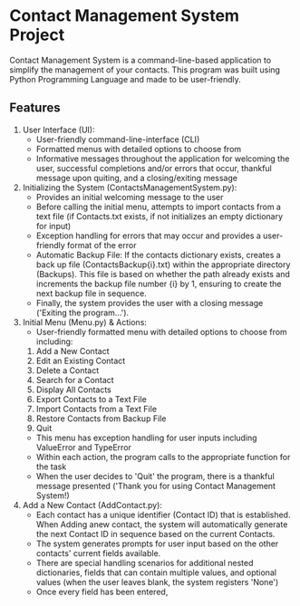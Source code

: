 # Contact Management System Project

Contact Management System is a command-line-based application to simplify the management of your contacts. This program was built using Python Programming Language and made to be user-friendly.

## Features

1. User Interface (UI):
    * User-friendly command-line-interface (CLI)
    * Formatted menus with detailed options to choose from
    * Informative messages throughout the application for welcoming the user, successful completions and/or errors that occur, thankful message upon quiting, and a closing/exiting message
2. Initializing the System (ContactsManagementSystem.py):
    * Provides an initial welcoming message to the user
    * Before calling the initial menu, attempts to import contacts from a text file (if Contacts.txt exists, if not initializes an empty dictionary for input)
    * Exception handling for errors that may occur and provides a user-friendly format of the error
    * Automatic Backup File: If the contacts dictionary exists, creates a back up file (ContactsBackup{i}.txt) within the appropriate directory (Backups). This file is based on whether the path already exists and increments the backup file number {i} by 1, ensuring to create the next backup file in sequence. 
    * Finally, the system provides the user with a closing message ('Exiting the program...').
3. Initial Menu (Menu.py) & Actions:
    * User-friendly formatted menu with detailed options to choose from including:
    1. Add a New Contact
    2. Edit an Existing Contact
    3. Delete a Contact
    4. Search for a Contact
    5. Display All Contacts
    6. Export Contacts to a Text File
    7. Import Contacts from a Text File
    8. Restore Contacts from Backup File
    9. Quit
    * This menu has exception handling for user inputs including ValueError and TypeError
    * Within each action, the program calls to the appropriate function for the task
    * When the user decides to 'Quit' the program, there is a thankful message presented ('Thank you for using Contact Management System!)
4. Add a New Contact (AddContact.py):
    * Each contact has a unique identifier (Contact ID) that is established. When Adding anew contact, the system will automatically generate the next Contact ID in sequence based on the current Contacts.
    * The system generates prompts for user input based on the other contacts' current fields available.
    * There are special handling scenarios for additional nested dictionaries, fields that can contain multiple values, and optional values (when the user leaves blank, the system registers 'None')
    * Once every field has been entered, 